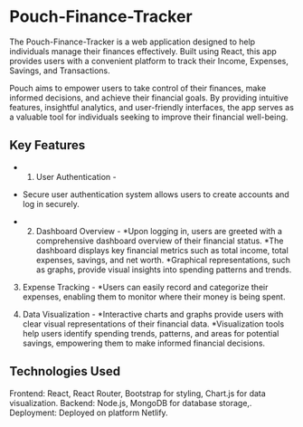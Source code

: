 # Pouch-Finance-Tracker

The Pouch-Finance-Tracker is a web application designed to help individuals manage their finances effectively. Built using React, this app provides users with a convenient platform to track their Income, Expenses, Savings, and Transactions.

Pouch aims to empower users to take control of their finances, make informed decisions, and achieve their financial goals. By providing intuitive features, insightful analytics, and user-friendly interfaces, the app serves as a valuable tool for individuals seeking to improve their financial well-being.

## Key Features
  - 1. User Authentication -
 * Secure user authentication system allows users to create accounts and log in securely.

  - 2. Dashboard Overview -
  *Upon logging in, users are greeted with a comprehensive dashboard overview of their financial status.
  *The dashboard displays key financial metrics such as total income, total expenses, savings, and net worth.
  *Graphical representations, such as graphs, provide visual insights into spending patterns and trends.

  3. Expense Tracking -
  *Users can easily record and categorize their expenses, enabling them to monitor where their money is being spent.

  4. Data Visualization -
  *Interactive charts and graphs provide users with clear visual representations of their financial data.
  *Visualization tools help users identify spending trends, patterns, and areas for potential savings, empowering them to make informed financial decisions.

  ## Technologies Used

Frontend: React, React Router, Bootstrap for styling, Chart.js for data visualization.
Backend: Node.js, MongoDB for database storage,.
Deployment: Deployed on platform Netlify.